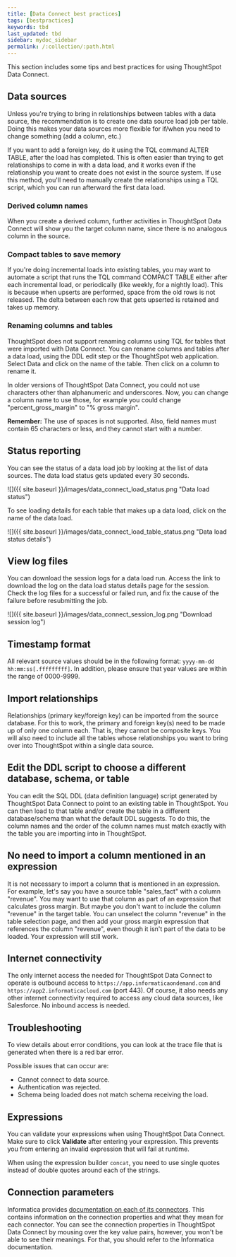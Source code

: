 ```yaml
---
title: [Data Connect best practices]
tags: [bestpractices]
keywords: tbd
last_updated: tbd
sidebar: mydoc_sidebar
permalink: /:collection/:path.html
---
```

This section includes some tips and best practices for using ThoughtSpot Data Connect.

## Data sources

Unless you're trying to bring in relationships between tables with a data source, the recommendation is to create one data source load job per table. Doing this makes your data sources more flexible for if/when you need to change something (add a column, etc.)

If you want to add a foreign key, do it using the TQL command ALTER TABLE, after the load has completed. This is often easier than trying to get relationships to come in with a data load, and it works even if the relationship you want to create does not exist in the source system. If use this method, you'll need to manually create the relationships using a TQL script, which you can run afterward the first data load.

### Derived column names

When you create a derived column, further activities in ThoughtSpot Data Connect will show you the target column name, since there is no analogous column in the source.

### Compact tables to save memory

If you're doing incremental loads into existing tables, you may want to automate a script that runs the TQL command COMPACT TABLE either after each incremental load, or periodically (like weekly, for a nightly load). This is because when upserts are performed, space from the old rows is not released. The delta between each row that gets upserted is retained and takes up memory.

### Renaming columns and tables

ThoughtSpot does not support renaming columns using TQL for tables that were imported with Data Connect. You can rename columns and tables after a data load, using the DDL edit step or the ThoughtSpot web application. Select Data and click on the name of the table. Then click on a column to rename it.

In older versions of ThoughtSpot Data Connect, you could not use characters other than alphanumeric and underscores. Now, you can change a column name to use those, for example you could change "percent_gross_margin" to "% gross margin".

**Remember:** The use of spaces is not supported. Also, field names must contain 65 characters or less, and they cannot start with a number.

## Status reporting

You can see the status of a data load job by looking at the list of data sources. The data load status gets updated every 30 seconds.

 ![]({{ site.baseurl }}/images/data_connect_load_status.png "Data load status")

To see loading details for each table that makes up a data load, click on the name of the data load.

 ![]({{ site.baseurl }}/images/data_connect_load_table_status.png "Data load status details")

## View log files

You can download the session logs for a data load run. Access the link to download the log on the data load status details page for the session. Check the log files for a successful or failed run, and fix the cause of the failure before resubmitting the job.

 ![]({{ site.baseurl }}/images/data_connect_session_log.png "Download session log")

## Timestamp format

All relevant source values should be in the following format: `yyyy-mm-dd hh:mm:ss[.fffffffff]`. In addition, please ensure that year values are within the range of 0000-9999.

## Import relationships

Relationships (primary key/foreign key) can be imported from the source database. For this to work, the primary and foreign key(s) need to be made up of only one column each. That is, they cannot be composite keys. You will also need to include all the tables whose relationships you want to bring over into ThoughtSpot within a single data source.

## Edit the DDL script to choose a different database, schema, or table

You can edit the SQL DDL (data definition language) script generated by ThoughtSpot Data Connect to point to an existing table in ThoughtSpot. You can then load to that table and/or create the table in a different database/schema than what the default DDL suggests. To do this, the column names and the order of the column names must match exactly with the table you are importing into in ThoughtSpot.

## No need to import a column mentioned in an expression

It is not necessary to import a column that is mentioned in an expression. For example, let's say you have a source table "sales_fact" with a column "revenue". You may want to use that column as part of an expression that calculates gross margin. But maybe you don't want to include the column "revenue" in the target table. You can unselect the column "revenue" in the table selection page, and then add your gross margin expression that references the column "revenue", even though it isn't part of the data to be loaded. Your expression will still work.

## Internet connectivity

The only internet access the needed for ThoughtSpot Data Connect to operate is
outbound access to `https://app.informaticaondemand.com` and
`https://app2.informaticacloud.com` (port 443). Of course, it also needs any
other internet connectivity required to access any cloud data sources, like
Salesforce. No inbound access is needed.



## Troubleshooting

To view details about error conditions, you can look at the trace file that is generated when there is a red bar error.

Possible issues that can occur are:

-   Cannot connect to data source.
-   Authentication was rejected.
-   Schema being loaded does not match schema receiving the load.



## Expressions

You can validate your expressions when using ThoughtSpot Data Connect. Make sure to click **Validate** after entering your expression. This prevents you from entering an invalid expression that will fail at runtime.

When using the expression builder `concat`, you need to use single quotes instead of double quotes around each of the strings.

## Connection parameters

Informatica provides [documentation on each of its connectors](https://network.informatica.com/docs/DOC-15333). This contains information on the connection properties and what they mean for each connector. You can see the connection properties in ThoughtSpot Data Connect by mousing over the key value pairs, however, you won't be able to see their meanings. For that, you should refer to the Informatica documentation.
